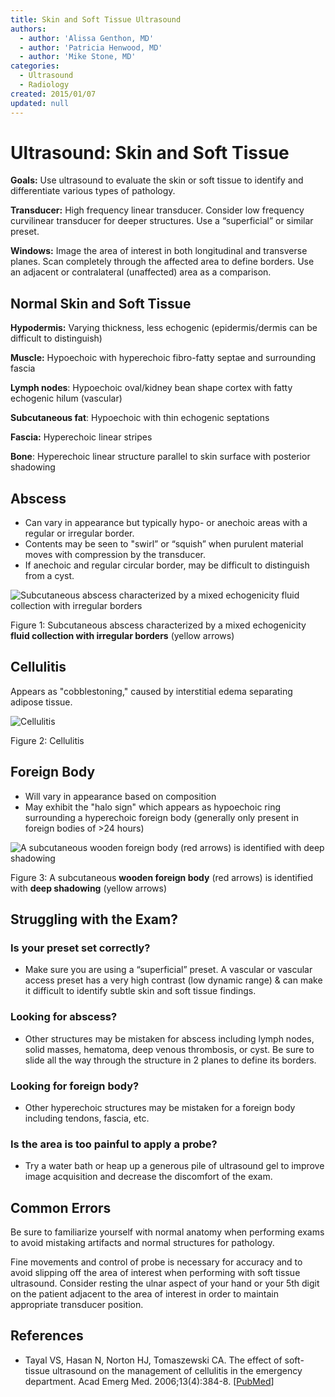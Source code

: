 ```yaml
---
title: Skin and Soft Tissue Ultrasound
authors:
  - author: 'Alissa Genthon, MD'
  - author: 'Patricia Henwood, MD'
  - author: 'Mike Stone, MD'
categories:
  - Ultrasound
  - Radiology
created: 2015/01/07
updated: null
---
```


# Ultrasound: Skin and Soft Tissue

**Goals:** Use ultrasound to evaluate the skin or soft tissue to identify and differentiate various types of pathology.

**Transducer:** High frequency linear transducer. Consider low frequency curvilinear transducer for deeper structures. Use a “superficial” or similar preset.

**Windows:** Image the area of interest in both longitudinal and transverse planes.
Scan completely through the affected area to define borders.
Use an adjacent or contralateral (unaffected) area as a comparison.

## Normal Skin and Soft Tissue

**Hypodermis:** Varying thickness, less echogenic (epidermis/dermis can be difficult to distinguish)

**Muscle:** Hypoechoic with hyperechoic fibro-fatty septae and surrounding fascia

**Lymph nodes**: Hypoechoic oval/kidney bean shape cortex with fatty echogenic hilum (vascular)

**Subcutaneous fat**: Hypoechoic with thin echogenic septations

**Fascia:** Hyperechoic linear stripes

**Bone**: Hyperechoic linear structure parallel to skin surface with posterior shadowing

## Abscess

- Can vary in appearance but typically hypo- or anechoic areas with a regular or irregular border.
- Contents may be seen to "swirl” or “squish” when purulent material moves with compression by the transducer.
- If anechoic and regular circular border, may be difficult to distinguish from a cyst.

![Subcutaneous abscess characterized by a mixed echogenicity fluid collection with irregular borders](media/skin-soft-tissue-ultrasound_image-1.png)

Figure 1: Subcutaneous abscess characterized by a mixed echogenicity **fluid collection with irregular borders** (yellow arrows)

## Cellulitis

Appears as "cobblestoning," caused by interstitial edema separating adipose tissue.

![Cellulitis](media/skin-soft-tissue-ultrasound_image-2.png)

Figure 2: Cellulitis

## Foreign Body

- Will vary in appearance based on composition
- May exhibit the "halo sign" which appears as hypoechoic ring surrounding a hyperechoic foreign body (generally only present in foreign bodies of >24 hours)

![A subcutaneous wooden foreign body (red arrows) is identified with deep shadowing](media/skin-soft-tissue-ultrasound_image-3.png)

Figure 3: A subcutaneous **wooden foreign body** (red arrows) is identified with **deep shadowing** (yellow arrows)

## Struggling with the Exam?

### Is your preset set correctly?

- Make sure you are using a “superficial” preset. A vascular or vascular access preset has a very high contrast (low dynamic range) & can make it difficult to identify subtle skin and soft tissue findings.

### Looking for abscess?

- Other structures may be mistaken for abscess including lymph nodes, solid masses, hematoma, deep venous thrombosis, or cyst. Be sure to slide all the way through the structure in 2 planes to define its borders.

### Looking for foreign body?

- Other hyperechoic structures may be mistaken for a foreign body including tendons, fascia, etc.

### Is the area is too painful to apply a probe?

- Try a water bath or heap up a generous pile of ultrasound gel to improve image acquisition and decrease the discomfort of the exam.

## Common Errors

Be sure to familiarize yourself with normal anatomy when performing exams to avoid mistaking artifacts and normal structures for pathology.

Fine movements and control of probe is necessary for accuracy and to avoid slipping off the area of interest when performing with soft tissue ultrasound. Consider resting the ulnar aspect of your hand or your 5th digit on the patient adjacent to the area of interest in order to maintain appropriate transducer position.

## References

- Tayal VS, Hasan N, Norton HJ, Tomaszewski CA. The effect of soft-tissue ultrasound on the management of cellulitis in the emergency department. Acad Emerg Med. 2006;13(4):384-8. [[PubMed](http://www.ncbi.nlm.nih.gov/pubmed/16531602)]
